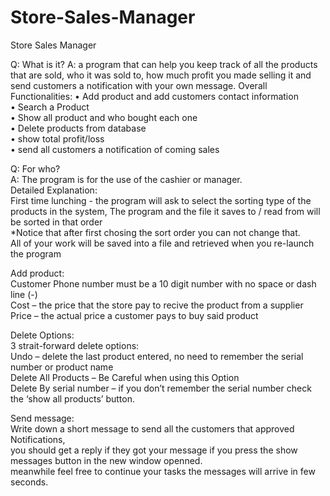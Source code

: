 # Store-Sales-Manager
Store Sales Manager

Q: What is it?
A: a program that can help you keep track of all the products that are sold, who it was sold to, how much profit you made selling it and send customers a notification with your own message.
Overall Functionalities:
•	Add product and add customers contact information  
•	Search a Product  
•	Show all product and who bought each one  
•	Delete products from database  
•	show total profit/loss  
•	send all customers a notification of coming sales  

Q: For who?   
A: The program is for the use of the cashier or manager.  
Detailed Explanation:  
First time lunching - the program will ask to select the sorting type of the products in the system, The program and the file it saves to / read from will be sorted in that order  
*Notice that after first chosing the sort order you can not change that.  
All of your work will be saved into a file and retrieved when you re-launch the program  

Add product:  
Customer Phone number must be a 10 digit number with no space or dash line (-)  
Cost – the price that the store pay to recive the product from a supplier  
Price – the actual price a customer pays to buy said product  

Delete Options:  
3 strait-forward delete options:  
Undo – delete the last product entered, no need to remember the serial number or product name  
Delete All Products – Be Careful when using this Option  
Delete By serial number – if you don’t remember the serial number check the ‘show all products’ button.  


Send message:  
Write down a short message to send all the customers that approved Notifications,   
you should get a reply if they got your message if you press the show messages button in the new window openned.  
meanwhile feel free to continue your tasks the messages will arrive in few seconds.  

